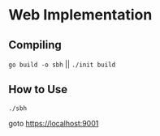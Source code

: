 # Web Implementation

## Compiling

`go build -o sbh` || `./init build`

## How to Use

`./sbh`

goto <https://localhost:9001>
